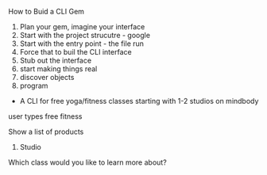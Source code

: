 How to Buid a CLI Gem

1. Plan your gem, imagine your interface
2. Start with the project strucutre - google
3. Start with the entry point - the file run
4. Force that to buil the CLI interface
5. Stub out the interface
6. start making things real
7. discover objects
8. program


- A CLI for free yoga/fitness classes starting with 1-2 studios on mindbody

user types free fitness

Show a list of products

1. Studio 


Which class would you like to learn more about?



